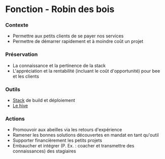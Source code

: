 # Fonction - Robin des bois
### Contexte
- Permettre aux petits clients de se payer nos services
- Permettre de démarrer rapidement et à moindre coût un projet
### Préservation
- La connaissance et la pertinence de la stack
- L'appréciation et la rentabilité (incluant le coût d'opportunité) pour bee et les clients
### Outils
- [Stack](https://drive.google.com/drive/u/1/folders/1GFNF0Im2Pz5W-wx-aaNFpu3gUNSO0BK2) de build et déploiement
- [Le hive](./contribuer_au_hive.md)
### Actions
- Promouvoir aux abeilles via les retours d'expérience
- Ramener les bonnes solutions découvertes en mandat en tant qu'outil
- Supporter financièrement les petits projets
- Embaucher et intégrer (P. Ex. : coacher et transmettre des connaissances) des stagiaires

